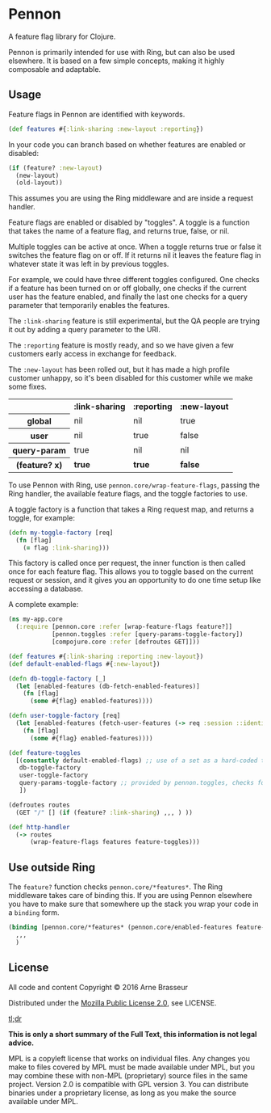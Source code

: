 # Pennon

A feature flag library for Clojure.

Pennon is primarily intended for use with Ring, but can also be used elsewhere.
It is based on a few simple concepts, making it highly composable and adaptable.

## Usage

Feature flags in Pennon are identified with keywords.

```clojure
(def features #{:link-sharing :new-layout :reporting})
```

In your code you can branch based on whether features are enabled or disabled:

```clojure
(if (feature? :new-layout)
  (new-layout)
  (old-layout))
```

This assumes you are using the Ring middleware and are inside a request handler.

Feature flags are enabled or disabled by "toggles". A toggle is a function that
takes the name of a feature flag, and returns true, false, or nil.

Multiple toggles can be active at once. When a toggle returns true or false it
switches the feature flag on or off. If it returns nil it leaves the feature
flag in whatever state it was left in by previous toggles.

For example, we could have three different toggles configured. One checks if a
feature has been turned on or off globally, one checks if the current user has
the feature enabled, and finally the last one checks for a query parameter that
temporarily enables the features.

The `:link-sharing` feature is still experimental, but the QA people are trying
it out by adding a query parameter to the URI.

The `:reporting` feature is mostly ready, and so we have given a few customers
early access in exchange for feedback.

The `:new-layout` has been rolled out, but it has made a high profile customer
unhappy, so it's been disabled for this customer while we make some fixes.

<table>
  <tr>
    <th></th>
    <th>:link-sharing</th>
    <th>:reporting</th>
    <th>:new-layout</th>
  </tr>
  <tr>
    <th>global</th>
    <td>nil</td>
    <td>nil</td>
    <td>true</td>
  </tr>
  <tr>
    <th>user</th>
    <td>nil</td>
    <td>true</td>
    <td>false</td>
  </tr>
  <tr>
    <th>query-param</th>
    <td>true</td>
    <td>nil</td>
    <td>nil</td>
  </tr>
  <tr>
    <th>(feature? x)</th>
    <td><strong>true</strong></td>
    <td><strong>true</strong></td>
    <td><strong>false</strong></td>
  </tr>
</table>

To use Pennon with Ring, use `pennon.core/wrap-feature-flags`, passing the Ring
handler, the available feature flags, and the toggle factories to use.

A toggle factory is a function that takes a Ring request map, and returns a
toggle, for example:

```clojure
(defn my-toggle-factory [req]
  (fn [flag]
    (= flag :link-sharing)))
```

This factory is called once per request, the inner function is then called once
for each feature flag. This allows you to toggle based on the current request or
session, and it gives you an opportunity to do one time setup like accessing a
database.

A complete example:

```clojure
(ns my-app.core
  (:require [pennon.core :refer [wrap-feature-flags feature?]]
            [pennon.toggles :refer [query-params-toggle-factory])
            [compojure.core :refer [defroutes GET]]))

(def features #{:link-sharing :reporting :new-layout})
(def default-enabled-flags #{:new-layout})

(defn db-toggle-factory [_]
  (let [enabled-features (db-fetch-enabled-features)]
    (fn [flag]
      (some #{flag} enabled-features))))

(defn user-toggle-factory [req]
  (let [enabled-features (fetch-user-features (-> req :session ::identity)]
    (fn [flag]
      (some #{flag} enabled-features))))

(def feature-toggles
  [(constantly default-enabled-flags) ;; use of a set as a hard-coded toggle function
   db-toggle-factory
   user-toggle-factory
   query-params-toggle-factory ;; provided by pennon.toggles, checks for flag_on=.. and flag_off=... request params
   ])

(defroutes routes
  (GET "/" [] (if (feature? :link-sharing) ,,, ) ))

(def http-handler
  (-> routes
      (wrap-feature-flags features feature-toggles)))
```

## Use outside Ring

The `feature?` function checks `pennon.core/*features*`. The Ring middleware
takes care of binding this. If you are using Pennon elsewhere you have to make
sure that somewhere up the stack you wrap your code in a `binding` form.


```clojure
(binding [pennon.core/*features* (pennon.core/enabled-features feature-names toggle-fns)]
  ,,,
  )
```

## License

All code and content Copyright © 2016 Arne Brasseur

Distributed under the [Mozilla Public License 2.0](https://www.mozilla.org/en-US/MPL/2.0/), see LICENSE.

[tl;dr](https://tldrlegal.com/license/mozilla-public-license-2.0-%28mpl-2%29)

**This is only a short summary of the Full Text, this information is not legal advice.**

MPL is a copyleft license that works on individual files. Any changes you make to files covered by MPL must be made available under MPL, but you may combine these with non-MPL (proprietary) source files in the same project. Version 2.0 is compatible with GPL version 3. You can distribute binaries under a proprietary license, as long as you make the source available under MPL.
